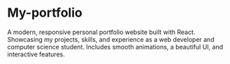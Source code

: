 # My-portfolio
A modern, responsive personal portfolio website built with React. Showcasing my projects, skills, and experience as a web developer and computer science student. Includes smooth animations, a beautiful UI, and interactive features.
